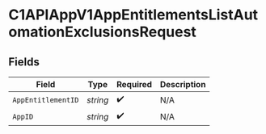 # C1APIAppV1AppEntitlementsListAutomationExclusionsRequest


## Fields

| Field              | Type               | Required           | Description        |
| ------------------ | ------------------ | ------------------ | ------------------ |
| `AppEntitlementID` | *string*           | :heavy_check_mark: | N/A                |
| `AppID`            | *string*           | :heavy_check_mark: | N/A                |